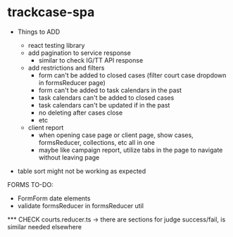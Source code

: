 # trackcase-spa

* Things to ADD
  * react testing library
  * add pagination to service response
    * similar to check IG/TT API response
  * add restrictions and filters
    * form can't be added to closed cases (filter court case dropdown in formsReducer page)
    * form can't be added to task calendars in the past
    * task calendars can't be added to closed cases
    * task calendars can't be updated if in the past
    * no deleting after cases close
    * etc
  * client report
    * when opening case page or client page, show cases, formsReducer, collections, etc all in one
    * maybe like campaign report, utilize tabs in the page to navigate without leaving page

* table sort might not be working as expected

FORMS TO-DO:
* FormForm date elements
* validate formsReducer in formsReducer util

*** CHECK courts.reducer.ts -> there are sections for judge success/fail, is similar needed elsewhere
